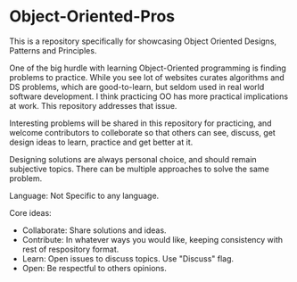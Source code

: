 # Object-Oriented-Pros
This is a repository specifically for showcasing Object Oriented Designs, Patterns and Principles. 

One of the big hurdle with learning Object-Oriented programming is finding problems to practice. While you see lot of websites curates algorithms and DS problems, which are good-to-learn, but seldom used in real world software development. I think practicing OO has more practical implications at work. This repository addresses that issue.

Interesting problems will be shared in this repository for practicing, and welcome contributors to colleborate so that others can see, discuss, get design ideas to learn, practice and get better at it.

Designing solutions are always personal choice, and should remain subjective topics. There can be multiple approaches to solve the same problem.

Language: Not Specific to any language. 

Core ideas:
- Collaborate: Share solutions and ideas.
- Contribute: In whatever ways you would like, keeping consistency with rest of respository format.
- Learn: Open issues to discuss topics. Use "Discuss" flag.
- Open: Be respectful to others opinions. 
